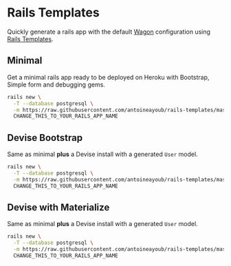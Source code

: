 # Rails Templates

Quickly generate a rails app with the default [Wagon](http://www.lewagon.org) configuration
using [Rails Templates](http://guides.rubyonrails.org/rails_application_templates.html).


## Minimal

Get a minimal rails app ready to be deployed on Heroku with Bootstrap, Simple form and
debugging gems.

```bash
rails new \
  -T --database postgresql \
  -m https://raw.githubusercontent.com/antoineayoub/rails-templates/master/minimal.rb \
  CHANGE_THIS_TO_YOUR_RAILS_APP_NAME
```

## Devise Bootstrap

Same as minimal **plus** a Devise install with a generated `User` model.


```bash
rails new \
  -T --database postgresql \
  -m https://raw.githubusercontent.com/antoineayoub/rails-templates/master/devise.rb \
  CHANGE_THIS_TO_YOUR_RAILS_APP_NAME
```
## Devise with Materialize

Same as minimal **plus** a Devise install with a generated `User` model.


```bash
rails new \
  -T --database postgresql \
  -m https://raw.githubusercontent.com/antoineayoub/rails-templates/master/devise_materialize.rb \
  CHANGE_THIS_TO_YOUR_RAILS_APP_NAME
```
